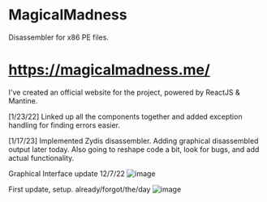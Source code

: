 # MagicalMadness
 Disassembler for x86 PE files.
 
 # https://magicalmadness.me/
 I've created an official website for the project, powered by ReactJS & Mantine.
 
 [1/23/22]
 Linked up all the components together and added exception handling for finding errors easier.
 
 [1/17/23]
 Implemented Zydis disassembler.
 Adding graphical disassembled output later today.
 Also going to reshape code a bit, look for bugs, and add actual functionality.
 
 
Graphical Interface update 12/7/22
![image](https://user-images.githubusercontent.com/118807793/206139568-8f4cb028-ecac-49a6-bc01-b1c07f2943dd.png)

First update, setup. already/forgot/the/day
![image](https://user-images.githubusercontent.com/118807793/203285788-a0402d63-9aef-46b2-ac5b-f8003697eb38.png)
